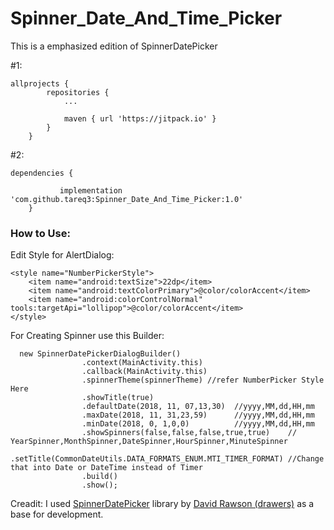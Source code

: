 # Spinner_Date_And_Time_Picker
This is a emphasized edition of SpinnerDatePicker

#1:
```
allprojects {
		repositories {
			...
			
			maven { url 'https://jitpack.io' }
		}
	}
```
#2:
```
dependencies {

	       implementation 'com.github.tareq3:Spinner_Date_And_Time_Picker:1.0'
	}
```


### How to Use:

Edit Style for AlertDialog:
```
<style name="NumberPickerStyle">
    <item name="android:textSize">22dp</item>
    <item name="android:textColorPrimary">@color/colorAccent</item>
    <item name="android:colorControlNormal" tools:targetApi="lollipop">@color/colorAccent</item>
</style>
````
For Creating Spinner use this Builder:

```
  new SpinnerDatePickerDialogBuilder()
                .context(MainActivity.this)
                .callback(MainActivity.this)
                .spinnerTheme(spinnerTheme) //refer NumberPicker Style Here
                .showTitle(true)
                .defaultDate(2018, 11, 07,13,30)  //yyyy,MM,dd,HH,mm
                .maxDate(2018, 11, 31,23,59)      //yyyy,MM,dd,HH,mm
                .minDate(2018, 0, 1,0,0)          //yyyy,MM,dd,HH,mm
                .showSpinners(false,false,false,true,true)    // YearSpinner,MonthSpinner,DateSpinner,HourSpinner,MinuteSpinner
                .setTitle(CommonDateUtils.DATA_FORMATS_ENUM.MTI_TIMER_FORMAT) //Change that into Date or DateTime instead of Timer
                .build()
                .show();
```

Creadit: 
I used [SpinnerDatePicker](https://android-arsenal.com/details/1/6319)  library by [David Rawson (drawers)](https://android-arsenal.com/user/drawers) as a base for development.

